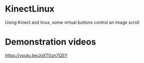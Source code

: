 # KinectLinux
Using Kinect and linux, some virtual buttons control an image scroll

# Demonstration videos
https://youtu.be/JoXTGzn7QSY



